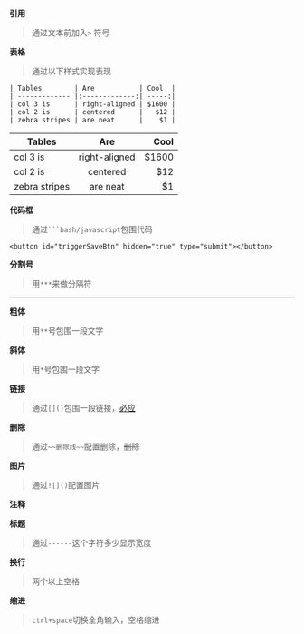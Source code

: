 **引用**

> 通过文本前加入`>`  符号

**表格**

> 通过以下样式实现表现

```
| Tables        | Are           | Cool  |
| ------------- |:-------------:| -----:|
| col 3 is      | right-aligned | $1600 |
| col 2 is      | centered      |   $12 |
| zebra stripes | are neat      |    $1 |
```

| Tables        |      Are      |  Cool |
| ------------- | :-----------: | ----: |
| col 3 is      | right-aligned | $1600 |
| col 2 is      |   centered    |   $12 |
| zebra stripes |   are neat    |    $1 |

**代码框**

> 通过` ```bash/javascript `包围代码

```
<button id="triggerSaveBtn" hidden="true" type="submit"></button>
```

**分割号**

> 用`***`来做分隔符

***

**粗体**

> 用`**`号包围一段文字

**斜体**

> 用`*`号包围一段文字

**链接**

> 通过`[]()`包围一段链接，[必应](http://cn.bing.com/)

**删除**

> 通过`~~删除线~~`配置删除，~~删除~~

**图片**

> 通过`![]()`配置图片

**注释**

**标题**

> 通过`------`这个字符多少显示宽度   

**换行**
> 两个以上空格

**缩进**
> `ctrl+space`切换全角输入，空格缩进